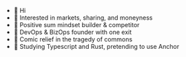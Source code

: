 - 👋 Hi
- 👀 Interested in markets, sharing, and moneyness
- 🎯 Positive sum mindset builder & competitor
- 📜 DevOps & BizOps founder with one exit
- 💞️ Comic relief in the tragedy of commons
- 🌱 Studying Typescript and Rust, pretending to use Anchor

<!---
autocatalytic/autocatalytic is a ✨ special ✨ repository because its `README.md` (this file) appears on your GitHub profile.
You can click the Preview link to take a look at your changes.
--->
